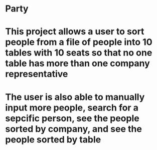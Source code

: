 # Party
# This project allows a user to sort people from a file of people into 10 tables with 10 seats so that no one table has more than one company representative
# The user is also able to manually input more people, search for a sepcific person, see the people sorted by company, and see the people sorted by table
